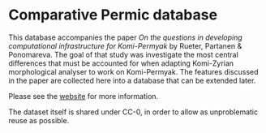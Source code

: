# Comparative Permic database

This database accompanies the paper *On the questions in developing computational infrastructure for Komi-Permyak* by Rueter, Partanen & Ponomareva. The goal of that study was investigate the most central differences that must be accounted for when adapting Komi-Zyrian morphological analyser to work on Komi-Permyak. The features discussed in the paper are collected here into a database that can be extended later.

Please see the [website](https://langdoc.github.io/comparative-permic-database) for more information.

The dataset itself is shared under CC-0, in order to allow as unproblematic reuse as possible.
